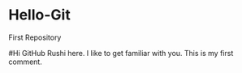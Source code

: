 # Hello-Git
First Repository

#Hi GitHub
Rushi here. I like to get familiar with you. This is my first comment.
